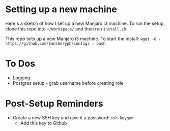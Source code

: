 # Setting up a new machine
Here's a sketch of how I set up a new Manjaro i3 machine. To run the setup,
clone this repo into `~/Workspace/` and then run `install.sh`

This repo sets up a new Manjaro i3 machine. To start the install:
`wget -O - https://github.com/SansSeryph/configs | bash`

# To Dos
  * Logging
  * Postgres setup - grab username before creating role

# Post-Setup Reminders
  * Create a new SSH key and give it a password: `ssh-keygen`
    * Add this key to Github
